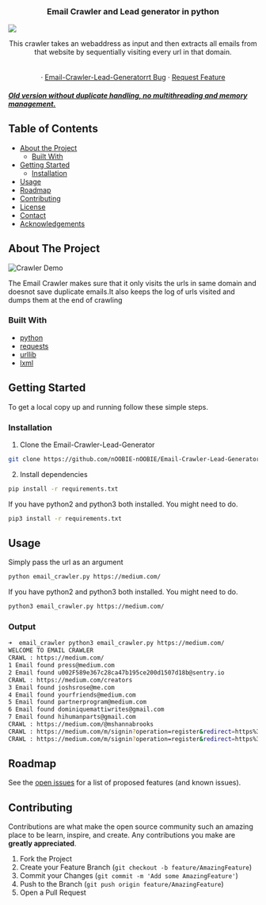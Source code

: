 <br />
<p align="center">
  <a href="https://github.com/nOOBIE-nOOBIE/Email-Crawler-Lead-Generator">
  </a>

  <h3 align="center">Email Crawler and Lead generator in python</h3>
<img src="https://snipboard.io/Ba9Ing.jpg"></img>
<p align="center">
    This crawler takes an webaddress as input and then extracts all emails from that website by sequentially visiting every url in that domain.
    <br />
    <a href="https://github.com/nOOBIE-nOOBIE/Email-Crawler-Lead-Generator"></a>
    <br />
    <br />
    <a href="https://github.com/nOOBIE-nOOBIE/Email-Crawler-Lead-Generator#about-the-project"></a>
    ·
    <a href="https://github.com/nOOBIE-nOOBIE/Email-Crawler-Lead-Generator/issues">Email-Crawler-Lead-Generatorrt Bug</a>
    ·
    <a href="https://github.com/nOOBIE-nOOBIE/Email-Crawler-Lead-Generator/issues">Request Feature</a>
  </p>
</p>

##### [Old version without duplicate handling, no multithreading and memory management.](https://github.com/amitupreti/Email-Crawler-Lead-Generator/tree/old)


<!-- TABLE OF CONTENTS -->

## Table of Contents

* [About the Project](#about-the-project)
  * [Built With](#built-with)
* [Getting Started](#getting-started)
  * [Installation](#installation)
* [Usage](#usage)
* [Roadmap](#roadmap)
* [Contributing](#contributing)
* [License](#license)
* [Contact](#contact)
* [Acknowledgements](#acknowledgements)



<!-- ABOUT THE PROJECT -->
## About The Project

![Crawler Demo](https://media.giphy.com/media/VGtDkE48N9WtMnqQiV/giphy.gif)


The Email Crawler makes sure that it only visits the urls in same domain and doesnot save duplicate emails.It also keeps the log of urls visited and dumps them at the end of crawling



### Built With

* [python](https://www.python.org/)
* [requests](https://3.python-requests.org/)
* [urllib](https://docs.python.org/3/library/urllib.parse.html#)
*  [lxml](https://lxml.de/)



<!-- GETTING STARTED -->
## Getting Started

To get a local copy up and running follow these simple steps.

### Installation
 
1. Clone the Email-Crawler-Lead-Generator
```sh
git clone https://github.com/nOOBIE-nOOBIE/Email-Crawler-Lead-Generator.git
```
2. Install dependencies

```sh
pip install -r requirements.txt
```

If you have python2 and python3 both installed. You might need to do.

```sh
pip3 install -r requirements.txt
```



<!-- USAGE EXAMPLES -->
## Usage

Simply pass the url as an argument
```sh
python email_crawler.py https://medium.com/
```

If you have python2 and python3 both installed. You might need to do.
```sh
python3 email_crawler.py https://medium.com/
```

  ### Output
  ```sh
  ➜  email_crawler python3 email_crawler.py https://medium.com/
WELCOME TO EMAIL CRAWLER
CRAWL : https://medium.com/
 1 Email found press@medium.com
 2 Email found u002F589e367c28ca47b195ce200d1507d18b@sentry.io
CRAWL : https://medium.com/creators
 3 Email found joshsrose@me.com
 4 Email found yourfriends@medium.com
 5 Email found partnerprogram@medium.com
 6 Email found dominiquemattiwrites@gmail.com
 7 Email found hihumanparts@gmail.com
CRAWL : https://medium.com/@mshannabrooks
CRAWL : https://medium.com/m/signin?operation=register&redirect=https%3A%2F%2Fmedium.com%2F%40mshannabrooks&source=listing-----5f0204823a1e---------------------bookmark_sidebar-
CRAWL : https://medium.com/m/signin?operation=register&redirect=https%3A%2F%2Fmedium.com%2F%40mshannabrooks&source=-----e5d9a7ef4033----6------------------

```

<!-- ROADMAP -->
## Roadmap

See the [open issues](https://github.com/nOOBIE-nOOBIE/Email-Crawler-Lead-Generator/issues) for a list of proposed features (and known issues).



<!-- CONTRIBUTING -->
## Contributing

Contributions are what make the open source community such an amazing place to be learn, inspire, and create. Any contributions you make are **greatly appreciated**.

1. Fork the Project
2. Create your Feature Branch (`git checkout -b feature/AmazingFeature`)
3. Commit your Changes (`git commit -m 'Add some AmazingFeature'`)
4. Push to the Branch (`git push origin feature/AmazingFeature`)
5. Open a Pull Request







